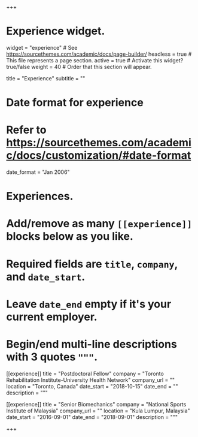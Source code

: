 +++
# Experience widget.
widget = "experience"  # See https://sourcethemes.com/academic/docs/page-builder/
headless = true  # This file represents a page section.
active = true  # Activate this widget? true/false
weight = 40  # Order that this section will appear.

title = "Experience"
subtitle = ""

# Date format for experience
#   Refer to https://sourcethemes.com/academic/docs/customization/#date-format
date_format = "Jan 2006"

# Experiences.
#   Add/remove as many `[[experience]]` blocks below as you like.
#   Required fields are `title`, `company`, and `date_start`.
#   Leave `date_end` empty if it's your current employer.
#   Begin/end multi-line descriptions with 3 quotes `"""`.
[[experience]]
  title = "Postdoctoral Fellow"
  company = "Toronto Rehabilitation Institute-University Health Network"
  company_url = ""
  location = "Toronto, Canada"
  date_start = "2018-10-15"
  date_end = ""
  description = """

[[experience]]
  title = "Senior Biomechanics"
  company = "National Sports Institute of Malaysia"
  company_url = ""
  location = "Kula Lumpur, Malaysia"
  date_start = "2016-09-01"
  date_end = "2018-09-01"
  description = """

+++
